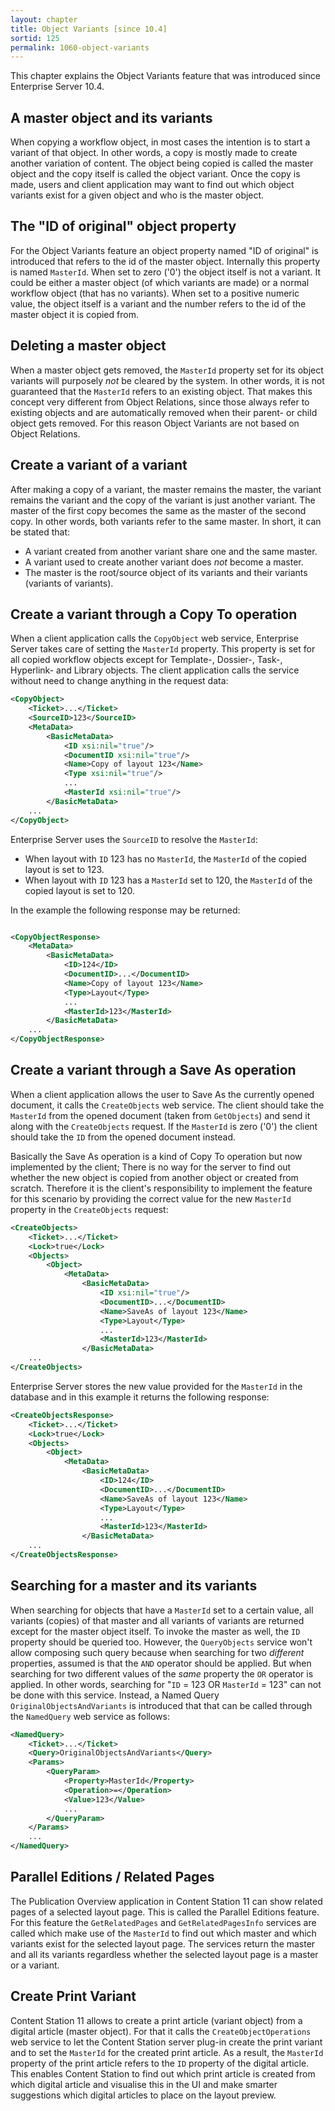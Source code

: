 ```yaml
---
layout: chapter
title: Object Variants [since 10.4]
sortid: 125
permalink: 1060-object-variants
---
```


This chapter explains the Object Variants feature that was introduced since Enterprise Server 10.4.

## A master object and its variants
When copying a workflow object, in most cases the intention is to start a variant of that object. In other words, a copy 
is mostly made to create another variation of content. The object being copied is called the master object and the 
copy itself is called the object variant. Once the copy is made, users and client application may want to find out which 
object variants exist for a given object and who is the master object. 

## The "ID of original" object property
For the Object Variants feature an object property named "ID of original" is introduced that refers to the id of the 
master object. Internally this property is named `MasterId`. When set to zero ('0') the object itself is not a variant. 
It could be either a master object (of which variants are made) or a normal workflow object (that has no variants). 
When set to a positive numeric value, the object itself is a variant and the number refers to the id of the master object 
it is copied from. 

## Deleting a master object 
When a master object gets removed, the `MasterId` property set for its object variants will purposely *not* be cleared 
by the system. In other words, it is not guaranteed that the `MasterId` refers to an existing object. 
That makes this concept very different from Object Relations, since those always refer to existing objects and are 
automatically removed when their parent- or child object gets removed. For this reason Object Variants are not based 
on Object Relations. 

## Create a variant of a variant
After making a copy of a variant, the master remains the master, the variant remains the variant and the copy of the 
variant is just another variant. The master of the first copy becomes the same as the master of the second copy. 
In other words, both variants refer to the same master. In short, it can be stated that:
* A variant created from another variant share one and the same master. 
* A variant used to create another variant does *not* become a master. 
* The master is the root/source object of its variants and their variants (variants of variants). 

## Create a variant through a Copy To operation
When a client application calls the `CopyObject` web service, Enterprise Server takes care of setting the `MasterId` property. 
This property is set for all copied workflow objects except for Template-, Dossier-, Task-, Hyperlink- and Library objects. 
The client application calls the service without need to change anything in the request data:
```xml
<CopyObject>
    <Ticket>...</Ticket>
    <SourceID>123</SourceID>
    <MetaData>
        <BasicMetaData>
            <ID xsi:nil="true"/>
            <DocumentID xsi:nil="true"/>
            <Name>Copy of layout 123</Name>
            <Type xsi:nil="true"/>
            ...
            <MasterId xsi:nil="true"/>
        </BasicMetaData>
    ...
</CopyObject>
```
Enterprise Server uses the `SourceID` to resolve the `MasterId`:
* When layout with `ID` 123 has no `MasterId`, the `MasterId` of the copied layout is set to 123.
* When layout with `ID` 123 has a `MasterId` set to 120, the `MasterId` of the copied layout is set to 120.

In the example the following response may be returned:
```xml

<CopyObjectResponse>
    <MetaData>
        <BasicMetaData>
            <ID>124</ID>
            <DocumentID>...</DocumentID>
            <Name>Copy of layout 123</Name>
            <Type>Layout</Type>
            ...
            <MasterId>123</MasterId>
        </BasicMetaData>
    ...
</CopyObjectResponse>
```

## Create a variant through a Save As operation
When a client application allows the user to Save As the currently opened document, it calls the `CreateObjects` web service. 
The client should take the `MasterId` from the opened document (taken from `GetObjects`) and send it along with the 
`CreateObjects` request. If the `MasterId` is zero ('0') the client should take the `ID` from the opened document instead.

Basically the Save As operation is a kind of Copy To operation but now implemented by the client; There is no way for 
the server to find out whether the new object is copied from another object or created from scratch. Therefore it is the 
client's responsibility to implement the feature for this scenario by providing the correct value for the new `MasterId` 
property in the `CreateObjects` request:
```xml
<CreateObjects>
    <Ticket>...</Ticket>
    <Lock>true</Lock>
    <Objects>
        <Object>
            <MetaData>
                <BasicMetaData>
                    <ID xsi:nil="true"/>
                    <DocumentID>...</DocumentID>
                    <Name>SaveAs of layout 123</Name>
                    <Type>Layout</Type>
                    ...
                    <MasterId>123</MasterId>
                </BasicMetaData>
    ...
</CreateObjects>
```
Enterprise Server stores the new value provided for the `MasterId` in the database and in this example it returns 
the following response:
```xml
<CreateObjectsResponse>
    <Ticket>...</Ticket>
    <Lock>true</Lock>
    <Objects>
        <Object>
            <MetaData>
                <BasicMetaData>
                    <ID>124</ID>
                    <DocumentID>...</DocumentID>
                    <Name>SaveAs of layout 123</Name>
                    <Type>Layout</Type>
                    ...
                    <MasterId>123</MasterId>
                </BasicMetaData>
    ...
</CreateObjectsResponse>
```

## Searching for a master and its variants
When searching for objects that have a `MasterId` set to a certain value, all variants (copies) of that master and all
variants of variants are returned except for the master object itself. To invoke the master as well, the `ID` property 
should be queried too. 
However, the `QueryObjects` service won't allow composing such query because when searching for two *different* properties, 
assumed is that the `AND` operator should be applied. But when searching for two different values of the *same* property 
the `OR` operator is applied. In other words, searching for "`ID` = 123 OR `MasterId` = 123" can not be done with this 
service. Instead, a Named Query `OriginalObjectsAndVariants` is introduced that that can be called through the `NamedQuery` 
web service as follows:

```xml
<NamedQuery>
    <Ticket>...</Ticket>
    <Query>OriginalObjectsAndVariants</Query>
    <Params>
        <QueryParam>
            <Property>MasterId</Property>
            <Operation>=</Operation>
            <Value>123</Value>
            ...
        </QueryParam>
    </Params>
    ...
</NamedQuery>
```

## Parallel Editions / Related Pages
The Publication Overview application in Content Station 11 can show related pages of a selected layout page. 
This is called the Parallel Editions feature. For this feature the `GetRelatedPages` and `GetRelatedPagesInfo` 
services are called which make use of the `MasterId` to find out which master and which variants exist for the 
selected layout page. The services return the master and all its variants regardless whether the selected layout page 
is a master or a variant.

## Create Print Variant
Content Station 11 allows to create a print article (variant object) from a digital article (master object). 
For that it calls the `CreateObjectOperations` web service to let the Content Station server plug-in create the 
print variant and to set the `MasterId` for the created print article. As a result, the `MasterId` property of 
the print article refers to the `ID` property of the digital article. This enables Content Station to find out 
which print article is created from which digital article and visualise this in the UI and make smarter suggestions 
which digital articles to place on the layout preview.
